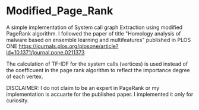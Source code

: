 # Modified_Page_Rank
A simple implementation of System call graph Extraction using modified PageRank algorithm. I followed the paper of title "Homology analysis of malware based on ensemble learning and multifeatures" published in PLOS ONE https://journals.plos.org/plosone/article?id=10.1371/journal.pone.0211373

The calculation of TF-IDF for the system calls (vertices) is used instead of the coefficuent in the page rank algorithm to reflect the importance degree of each vertex.

DISCLAIMER: I do not claim to be an expert in PageRank or my implementation is accuarte for the published paper. I implemented it only for curiosity.  
